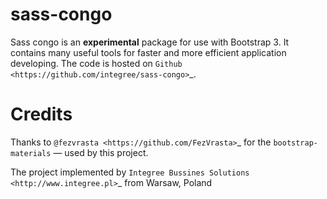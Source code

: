 # sass-congo

Sass congo is an **experimental** package for use with Bootstrap 3. It contains many useful tools for faster and more efficient application developing. The code is hosted on `Github <https://github.com/integree/sass-congo>`_.

# Credits

Thanks to `@fezvrasta <https://github.com/FezVrasta>`_ for the ``bootstrap-materials`` — used by this project.

The project implemented by `Integree Bussines Solutions <http://www.integree.pl>`_ from Warsaw, Poland
